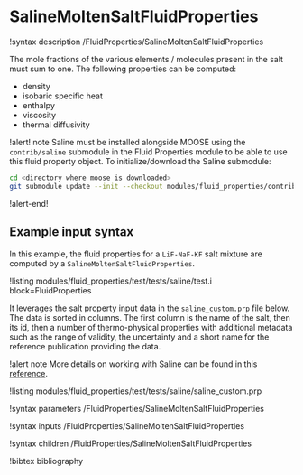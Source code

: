 # SalineMoltenSaltFluidProperties

!syntax description /FluidProperties/SalineMoltenSaltFluidProperties

The mole fractions of the various elements / molecules present in the salt must sum to one.
The following properties can be computed:

- density
- isobaric specific heat
- enthalpy
- viscosity
- thermal diffusivity

!alert! note
Saline must be installed alongside MOOSE using the `contrib/saline` submodule in the Fluid Properties
module to be able to use this fluid property object. To initialize/download the Saline submodule:

```bash
cd <directory where moose is downloaded>
git submodule update --init --checkout modules/fluid_properties/contrib/saline
```

!alert-end!

## Example input syntax

In this example, the fluid properties for a `LiF-NaF-KF` salt mixture are computed by a
`SalineMoltenSaltFluidProperties`.

!listing modules/fluid_properties/test/tests/saline/test.i block=FluidProperties

It leverages the salt property input data in the `saline_custom.prp` file below.
The data is sorted in columns. The first column is the name of the salt, then its id, then
a number of thermo-physical properties with additional metadata such as the range of validity,
the uncertainty and a short name for the reference publication providing the data.

!alert note
More details on working with Saline can be found in this [reference](https://info.ornl.gov/sites/publications/Files/Pub167853.pdf).

!listing modules/fluid_properties/test/tests/saline/saline_custom.prp

!syntax parameters /FluidProperties/SalineMoltenSaltFluidProperties

!syntax inputs /FluidProperties/SalineMoltenSaltFluidProperties

!syntax children /FluidProperties/SalineMoltenSaltFluidProperties

!bibtex bibliography
